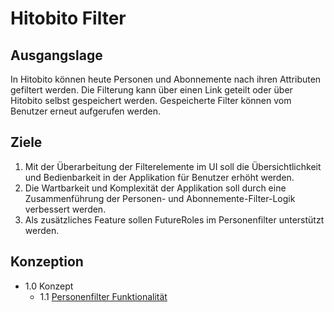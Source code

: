 # Hitobito Filter

## Ausgangslage
In Hitobito können heute Personen und Abonnemente nach ihren Attributen gefiltert werden. Die Filterung kann über einen Link geteilt oder über Hitobito selbst gespeichert werden. Gespeicherte Filter können vom Benutzer erneut aufgerufen werden.

## Ziele
1. Mit der Überarbeitung der Filterelemente im UI soll die Übersichtlichkeit und Bedienbarkeit in der Applikation für Benutzer erhöht werden.
2. Die Wartbarkeit und Komplexität der Applikation soll durch eine Zusammenführung der Personen- und Abonnemente-Filter-Logik  verbessert werden.
3. Als zusätzliches Feature sollen FutureRoles im Personenfilter unterstützt werden.

## Konzeption
- 1.0 Konzept
  - 1.1 [Personenfilter Funktionalität](1_konzeption/1.1_person_filter_funktionalität.md)

